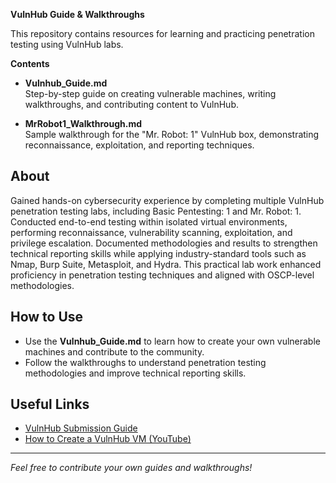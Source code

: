 **VulnHub Guide & Walkthroughs**

This repository contains resources for learning and practicing penetration testing using VulnHub labs.

**Contents**

- **Vulnhub_Guide.md**  
  Step-by-step guide on creating vulnerable machines, writing walkthroughs, and contributing content to VulnHub.

- **MrRobot1_Walkthrough.md**  
  Sample walkthrough for the "Mr. Robot: 1" VulnHub box, demonstrating reconnaissance, exploitation, and reporting techniques.

## About

Gained hands-on cybersecurity experience by completing multiple VulnHub penetration testing labs, including Basic Pentesting: 1 and Mr. Robot: 1. Conducted end-to-end testing within isolated virtual environments, performing reconnaissance, vulnerability scanning, exploitation, and privilege escalation. Documented methodologies and results to strengthen technical reporting skills while applying industry-standard tools such as Nmap, Burp Suite, Metasploit, and Hydra. This practical lab work enhanced proficiency in penetration testing techniques and aligned with OSCP-level methodologies.

## How to Use

- Use the **Vulnhub_Guide.md** to learn how to create your own vulnerable machines and contribute to the community.
- Follow the walkthroughs to understand penetration testing methodologies and improve technical reporting skills.

## Useful Links

- [VulnHub Submission Guide](https://www.vulnhub.com/submit/)
- [How to Create a VulnHub VM (YouTube)](https://www.youtube.com/results?search_query=create+vulnhub+vm)

---
*Feel free to contribute your own guides and walkthroughs!*
